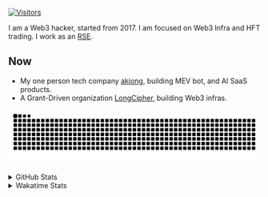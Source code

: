 <!-- markdownlint-disable MD041 MD010 MD033 -->
[![Visitors](https://api.visitorbadge.io/api/daily?path=Akagi201%2FAkagi201&label=Visitors%20Today&countColor=%2337d67a)](https://visitorbadge.io/status?path=Akagi201%2FAkagi201)

I am a Web3 hacker, started from 2017. I am focused on Web3 Infra and HFT trading.
I work as an [RSE](https://us-rse.org/about/what-is-an-rse/).

## Now

* My one person tech company [akjong](https://github.com/akjong), building MEV bot, and AI SaaS products.
* A Grant-Driven organization [LongCipher](https://github.com/longcipher), building Web3 infras.

[![github contribution grid snake animation](https://raw.githubusercontent.com/Akagi201/Akagi201/output/github-contribution-grid-snake.svg#gh-light-mode-only)](https://github.com/Akagi201)

<details>
<summary>GitHub Stats</summary>
  <a href="https://github.com/Akagi201"><img alt="Profile Detail" src="https://raw.githubusercontent.com/Akagi201/Akagi201/master/profile-summary-card-output/dracula/0-profile-details.svg" /></a>
  <a href="https://github.com/Akagi201"><img alt="Github Stats" src="https://raw.githubusercontent.com/Akagi201/Akagi201/master/profile-summary-card-output/dracula/3-stats.svg" /></a>
  <a href="https://github.com/Akagi201"><img alt="Lang By Commits" src="https://raw.githubusercontent.com/Akagi201/Akagi201/master/profile-summary-card-output/dracula/2-most-commit-language.svg" /></a>
</details>

<details>
<summary>Wakatime Stats</summary>
<br>

<!--START_SECTION:waka-->

```txt
From: 20 August 2025 - To: 27 August 2025

Total Time: 75 hrs 30 mins

sh           34 hrs 50 mins  ███████████▓░░░░░░░░░░░░░   46.15 %
Other        17 hrs 2 mins   █████▓░░░░░░░░░░░░░░░░░░░   22.58 %
Rust         8 hrs 8 mins    ██▓░░░░░░░░░░░░░░░░░░░░░░   10.78 %
TOML         7 hrs 36 mins   ██▓░░░░░░░░░░░░░░░░░░░░░░   10.08 %
Markdown     2 hrs 32 mins   █░░░░░░░░░░░░░░░░░░░░░░░░   03.36 %
Makefile     58 mins         ▒░░░░░░░░░░░░░░░░░░░░░░░░   01.29 %
TypeScript   52 mins         ▒░░░░░░░░░░░░░░░░░░░░░░░░   01.15 %
JSON         49 mins         ▒░░░░░░░░░░░░░░░░░░░░░░░░   01.09 %
Typst        37 mins         ▒░░░░░░░░░░░░░░░░░░░░░░░░   00.82 %
YAML         27 mins         ░░░░░░░░░░░░░░░░░░░░░░░░░   00.60 %
```

<!--END_SECTION:waka-->

</details>
